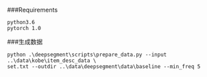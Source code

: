 ###Requirements
```
python3.6
pytorch 1.0
```

###生成数据
```
python .\deepsegment\scripts\prepare_data.py --input ..\data\kobe\item_desc_data \ 
set.txt --outdir ..\data\deepsegment\data\baseline --min_freq 5
```

